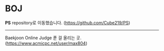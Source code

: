 # BOJ
**PS** repository로 이동했습니다. (https://github.com/Cube219/PS)

-----

Baekjoon Online Judge 푼 걸 올리는 곳. (https://www.acmicpc.net/user/max804)
